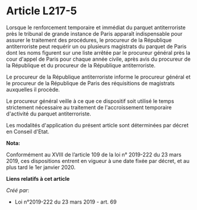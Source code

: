 # Article L217-5

Lorsque le renforcement temporaire et immédiat du parquet antiterroriste près le tribunal de grande instance de Paris
apparaît indispensable pour assurer le traitement des procédures, le procureur de la République antiterroriste peut requérir
un ou plusieurs magistrats du parquet de Paris dont les noms figurent sur une liste arrêtée par le procureur général près la
cour d'appel de Paris pour chaque année civile, après avis du procureur de la République et du procureur de la République
antiterroriste.

Le procureur de la République antiterroriste informe le procureur général et le procureur de la République de Paris des
réquisitions de magistrats auxquelles il procède.

Le procureur général veille à ce que ce dispositif soit utilisé le temps strictement nécessaire au traitement de
l'accroissement temporaire d'activité du parquet antiterroriste.

Les modalités d'application du présent article sont déterminées par décret en Conseil d'Etat.

**Nota:**

Conformément au XVIII de l’article 109 de la loi n° 2019-222 du 23 mars 2019, ces dispositions entrent en vigueur à une date
fixée par décret, et au plus tard le 1er janvier 2020.

**Liens relatifs à cet article**

_Créé par_:

  - Loi n°2019-222 du 23 mars 2019 - art. 69
